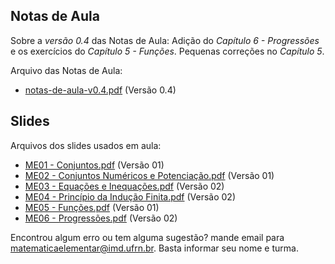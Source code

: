 ## Notas de Aula

Sobre a *versão 0.4* das Notas de Aula: Adição do *Capítulo 6 - Progressões* e os exercícios do *Capítulo 5 - Funções*. Pequenas correções no *Capítulo 5*.

Arquivo das Notas de Aula:
- [notas-de-aula-v0.4.pdf](./notas-de-aula-v0.4.pdf) (Versão 0.4)


## Slides

Arquivos dos slides usados em aula:
- [ME01 - Conjuntos.pdf](./ME01%20-%20Conjuntos.pdf) (Versão 01)
- [ME02 - Conjuntos Numéricos e Potenciação.pdf](./ME02%20-%20Conjuntos%20Numéricos%20e%20Potenciação.pdf) (Versão 01)
- [ME03 - Equações e Inequações.pdf](./ME03%20-%20Equações%20e%20Inequações.pdf) (Versão 02)
- [ME04 - Princípio da Indução Finita.pdf](./ME04%20-%20Princípio%20da%20Indução%20Finita.pdf) (Versão 02)
- [ME05 - Funções.pdf](./ME05%20-%20Funções.pdf) (Versão 01)
- [ME06 - Progressões.pdf](./ME06%20-%20Progressões.pdf) (Versão 02)


Encontrou algum erro ou tem alguma sugestão? mande email para [matematicaelementar@imd.ufrn.br](mailto:matematicaelementar@imd.ufrn.br). Basta informar seu nome e turma.